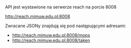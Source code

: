 API jest wystawione na serwerze reach na porcie 8008

http://reach.mimuw.edu.pl:8008

Zwracane JSONy znajdują się pod następującymi adresami:
- http://reach.mimuw.edu.pl:8008/mops
- http://reach.mimuw.edu.pl:8008/taken

